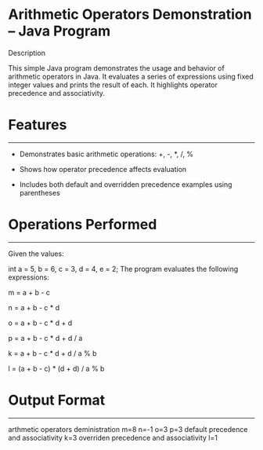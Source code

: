 # Arithmetic Operators Demonstration – Java Program

Description

This simple Java program demonstrates the usage and behavior of arithmetic operators in Java. It evaluates a series of expressions using fixed integer values and prints the result of each. It highlights operator precedence and associativity.



# Features
----------
* Demonstrates basic arithmetic operations: +, -, *, /, %

* Shows how operator precedence affects evaluation

* Includes both default and overridden precedence examples using parentheses



# Operations Performed
----------------------
Given the values:

int a = 5, b = 6, c = 3, d = 4, e = 2;
The program evaluates the following expressions:

m = a + b - c

n = a + b - c * d

o = a + b - c * d + d

p = a + b - c * d + d / a

k = a + b - c * d + d / a % b

l = (a + b - c) * (d + d) / a % b



# Output Format
---------------
arthmetic operators deministration
m=8
n=-1
o=3
p=3
default precedence and associativity k=3
overriden precedence and associativity l=1
